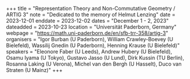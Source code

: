 +++
title = "Representation Theory and Non-Commutative Geometry / ARTIG 3"
note = "Dedicated to the memory of Helmut Lenzing"
date = 2023-12-01
enddate = 2023-12-02
dates = "December 1 - 2, 2023"
dateadded = 2023-10-23
location = "Universität Paderborn, Germany"
webpage = "https://math.uni-paderborn.de/en/sfb-trr-358/artig-3"
organisers = "Igor Burban (U Paderborn), William Crawley-Boevey (U Bielefeld), Wassilij Gnedin (U Paderborn), Henning Krause (U Bielefeld)"
speakers = "Eleonore Faber (U Leeds), Andrew Hubery (U Bielefeld), Osamu Iyama (U Tokyo), Gustavo Jasso (U Lund), Dirk Kussin (TU Berlin), Rosanna Laking (U Verona), Michel van den Bergh (U Hasselt), Duco van Straten (U Mainz)"
+++
